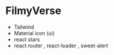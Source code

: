 # FilmyVerse
- Tailwind
- Material icon (ui)
- react stars
- react router , react-loader , sweet-alert